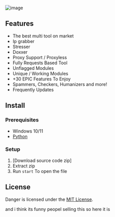 ![image](https://github.com/xtro0000/Danger-Multitool/assets/145662247/d9602564-1425-4a08-948f-f2f2ffd1072a)


## Features
- The best multi tool on market
- Ip grabber
- Stresser
- Doxxer
- Proxy Support / Proxyless
- Fully Requests Based Tool
- Unflagged Modules
- Unique / Working Modules
- +30 EPIC Features To Enjoy
- Spammers, Checkers, Humanizers and more!
- Frequently Updates

## Install

### Prerequisites

-   Windows 10/11
-   [Python](https://www.python.org/downloads/release/python-3109/)

### Setup

1. [Download source code zip]
2. Extract zip
3. Run `start` To open the file

## License

Danger is licensed under the <a href="https://mit-license.org/">MIT License</a>.

and i think its funny peopel selling this so here it is
